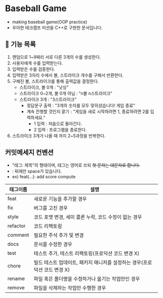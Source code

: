 # Baseball Game
- making baseball game(OOP practice)
- 우아한 테크캠프 미션을 C++로 구현한 문서입니다.

## 🚀 기능 목록

1. 랜덤으로 1~9짜리 서로 다른 3개의 수를 생성한다.
2. 사용자에게 수를 입력받는다.
3. 입력받은 수를 검증한다.
4. 입력받은 3자리 수에서 볼, 스트라이크 개수를 구해서 반환한다.
5. 구해진 볼, 스트라이크를 통해 출력값을 결정한다.
   - 스트라이크, 볼 0개 : "낫싱"
   - 스트라이크 0~2개, 볼 0개 아님 : "n볼 n스트라이크"
   - 스트라이크 3개 : "3스트라이크"
     - 정답문구 출력 : "3개의 숫자를 모두 맞히셨습니다! 게임 종료"
     - 계속 진행할 것인지 묻기 : "게임을 새로 시작하려면 1, 종료하려면 2를 입력하세요."
       - 1 입력 : 처음으로 돌아간다.
       - 2 입력 : 프로그램을 종료한다.
6. 스트라이크 3개가 나올 때 까지 2~5과정을 반복한다.

## 커밋메세지 컨벤션

- "태그: 제목"의 형태이며, 태그는 영어로 쓰되 ~~첫 문자는 대문자로 합니다.~~
- : 뒤에만 space가 있습니다.
- ex) feat(...): add score compute

| 태그이름 | 설명                                                         |
| -------- | ------------------------------------------------------------ |
| feat     | 새로운 기능을 추가할 경우                                    |
| fix      | 버그를 고친 경우                                             |
| style    | 코드 포맷 변경, 세미 콜론 누락, 코드 수정이 없는 경우        |
| refactor | 코드 리팩토링                                       |
| comment  | 필요한 주석 추가 및 변경                                     |
| docs     | 문서를 수정한 경우                                           |
| test     | 테스트 추가, 테스트 리팩토링(프로덕션 코드 변경 X)           |
| chore    | 빌드 테스트 업데이트, 패키지 매니저를 설정하는 경우(프로덕션 코드 변경 X) |
| rename   | 파일 혹은 폴더명을 수정하거나 옮기는 작업만인 경우           |
| remove   | 파일을 삭제하는 작업만 수행한 경우                           |
